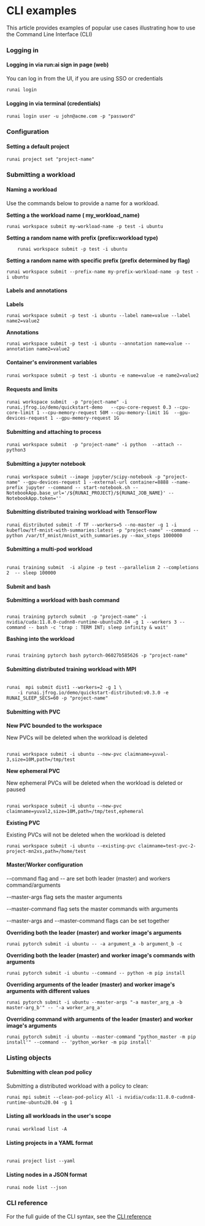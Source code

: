 # CLI examples

This article provides examples of popular use cases illustrating how to use the Command Line Interface (CLI)

### Logging in

#### Logging in via run:ai sign in page (web)

You can log in from the UI, if you are using SSO or credentials

```shell
runai login
```

#### Logging in via terminal (credentials)

```shell
runai login user -u john@acme.com -p "password"
```

### Configuration

#### Setting a default project

```shell
runai project set "project-name"
```

### Submitting a workload

#### Naming a workload

Use the commands below to provide a name for a workload.

**Setting a the workload name ( my\_workload\_name)**

```shell
runai workspace submit my-workload-name -p test -i ubuntu 
```

**Setting a random name with prefix (prefix=workload type)**

```shell
    runai workspace submit -p test -i ubuntu 
```

**Setting a random name with specific prefix (prefix determined by flag)**

```shell
runai workspace submit --prefix-name my-prefix-workload-name -p test -i ubuntu 
```

#### Labels and annotations

**Labels**

```shell
runai workspace submit -p test -i ubuntu --label name=value --label name2=value2
```

**Annotations**

```shell
runai workspace submit -p test -i ubuntu --annotation name=value --annotation name2=value2
```

#### Container's environment variables

```shell
runai workspace submit -p test -i ubuntu -e name=value -e name2=value2
```

#### Requests and limits

```shell
runai workspace submit  -p "project-name" -i runai.jfrog.io/demo/quickstart-demo   --cpu-core-request 0.3 --cpu-core-limit 1 --cpu-memory-request 50M --cpu-memory-limit 1G  --gpu-devices-request 1 --gpu-memory-request 1G
```

#### Submitting and attaching to process

```shell
runai workspace submit  -p "project-name" -i python  --attach -- python3
```

#### Submitting a jupyter notebook

```shell
runai workspace submit --image jupyter/scipy-notebook -p "project-name" --gpu-devices-request 1 --external-url container=8888 --name-prefix jupyter --command -- start-notebook.sh --NotebookApp.base_url='/${RUNAI_PROJECT}/${RUNAI_JOB_NAME}' --NotebookApp.token=''
```

#### Submitting distributed training workload with TensorFlow

```shell
runai distributed submit -f TF --workers=5 --no-master -g 1 -i kubeflow/tf-mnist-with-summaries:latest -p "project-name" --command -- python /var/tf_mnist/mnist_with_summaries.py --max_steps 1000000
```

#### Submitting a multi-pod workload

```shell

runai training submit  -i alpine -p test --parallelism 2 --completions 2  -- sleep 100000
```

#### Submit and bash

**Submitting a workload with bash command**

```shell

runai training pytorch submit  -p "project-name" -i nvidia/cuda:11.8.0-cudnn8-runtime-ubuntu20.04 -g 1 --workers 3 --command -- bash -c 'trap : TERM INT; sleep infinity & wait'
```

**Bashing into the workload**

```shell

runai training pytorch bash pytorch-06027b585626 -p "project-name"
```

#### Submitting distributed training workload with MPI

```shell

runai  mpi submit dist1 --workers=2 -g 1 \
    -i runai.jfrog.io/demo/quickstart-distributed:v0.3.0 -e RUNAI_SLEEP_SECS=60 -p "project-name"
```

#### Submitting with PVC

**New PVC bounded to the workspace**

New PVCs will be deleted when the workload is deleted

```shell

runai workspace submit -i ubuntu --new-pvc claimname=yuval-3,size=10M,path=/tmp/test
```

**New ephemeral PVC**

New ephemeral PVCs will be deleted when the workload is deleted or paused

```shell

runai workspace submit -i ubuntu --new-pvc claimname=yuval2,size=10M,path=/tmp/test,ephemeral
```

**Existing PVC**

Existing PVCs will not be deleted when the workload is deleted

```shell
runai workspace submit -i ubuntu --existing-pvc claimname=test-pvc-2-project-mn2xs,path=/home/test
```

#### Master/Worker configuration

\--command flag and -- are set both leader (master) and workers command/arguments

\--master-args flag sets the master arguments

\--master-command flag sets the master commands with arguments

\--master-args and --master-command flags can be set together

**Overriding both the leader (master) and worker image's arguments**

```shell
runai pytorch submit -i ubuntu -- -a argument_a -b argument_b -c
```

**Overriding both the leader (master) and worker image's commands with arguments**

```shell
runai pytorch submit -i ubuntu --command -- python -m pip install
```

**Overriding arguments of the leader (master) and worker image's arguments with different values**

```shell
runai pytorch submit -i ubuntu --master-args "-a master_arg_a -b master-arg_b'" -- '-a worker_arg_a'
```

**Overriding command with arguments of the leader (master) and worker image's arguments**

```shell
runai pytorch submit -i ubuntu --master-command "python_master -m pip install'" --command -- 'python_worker -m pip install'
```

### Listing objects

#### Submitting with clean pod policy

Submitting a distributed workload with a policy to clean:

```
runai mpi submit --clean-pod-policy All -i nvidia/cuda:11.8.0-cudnn8-runtime-ubuntu20.04 -g 1
```

#### Listing all workloads in the user's scope

```shell
runai workload list -A
```

#### Listing projects in a YAML format

```shell

runai project list --yaml
```

#### Listing nodes in a JSON format

```shell
runai node list --json
```

### CLI reference

For the full guide of the CLI syntax, see the [CLI reference](https://github.com/run-ai/docs/blob/New_TOC/saas/docs/cli-reference/README.md)
